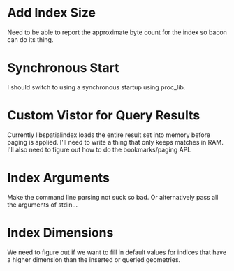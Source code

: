 Add Index Size
==============

Need to be able to report the approximate byte count for the index so bacon can do its thing.

Synchronous Start
=================

I should switch to using a synchronous startup using proc\_lib.


Custom Vistor for Query Results
===============================

Currently libspatialindex loads the entire result set into memory before paging is applied. I'll need to write a thing that only keeps matches in RAM. I'll also need to figure out how to do the bookmarks/paging API.


Index Arguments
===============

Make the command line parsing not suck so bad. Or alternatively pass all the arguments of stdin...


Index Dimensions
================

We need to figure out if we want to fill in default values for indices that have a higher dimension than the inserted or queried geometries.

